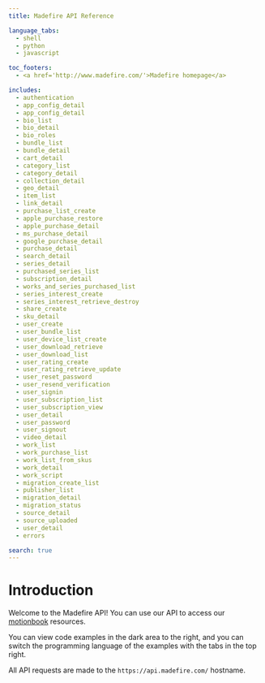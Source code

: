 ```yaml
---
title: Madefire API Reference

language_tabs:
  - shell
  - python
  - javascript

toc_footers:
  - <a href='http://www.madefire.com/'>Madefire homepage</a>

includes:
  - authentication
  - app_config_detail
  - app_config_detail
  - bio_list
  - bio_detail
  - bio_roles
  - bundle_list
  - bundle_detail
  - cart_detail
  - category_list
  - category_detail
  - collection_detail
  - geo_detail
  - item_list
  - link_detail
  - purchase_list_create
  - apple_purchase_restore
  - apple_purchase_detail
  - ms_purchase_detail
  - google_purchase_detail
  - purchase_detail
  - search_detail
  - series_detail
  - purchased_series_list
  - subscription_detail
  - works_and_series_purchased_list
  - series_interest_create
  - series_interest_retrieve_destroy
  - share_create
  - sku_detail
  - user_create
  - user_bundle_list
  - user_device_list_create
  - user_download_retrieve
  - user_download_list
  - user_rating_create
  - user_rating_retrieve_update
  - user_reset_password
  - user_resend_verification
  - user_signin
  - user_subscription_list
  - user_subscription_view
  - user_detail
  - user_password
  - user_signout
  - video_detail
  - work_list
  - work_purchase_list
  - work_list_from_skus
  - work_detail
  - work_script
  - migration_create_list
  - publisher_list
  - migration_detail
  - migration_status
  - source_detail
  - source_uploaded
  - user_detail
  - errors

search: true
---
```


# Introduction

Welcome to the Madefire API! You can use our API to access our [motionbook](http://www.madefire.com/motion-books/) resources.

You can view code examples in the dark area to the right, and you can switch the programming language of the examples with the tabs in the top right.

All API requests are made to the `https://api.madefire.com/` hostname.

